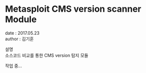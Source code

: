 # Metasploit CMS version scanner Module

date : 2017.05.23  
author : 김기훈  

설명  
 소스코드 비교를 통한 CMS version 탐지 모듈

작업 중...